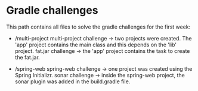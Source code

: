 # Gradle challenges
This path contains all files to solve the gradle challenges for the first week:

- /multi-project
multi-project challenge -> two projects were created. The 'app' project contains the main class and this depends on the 'lib' project.
fat.jar challenge -> the 'app' project contains the task to create the fat.jar.

- /spring-web
spring-web challenge -> one project was created using the Spring Initializr.
sonar challenge -> inside the spring-web project, the sonar plugin was added in the build.gradle file.
